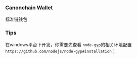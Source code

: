 ### Canonchain Wallet

标准链钱包


### Tips

在windows平台下开发，你需要先查看 `node-gyp`的相关环境配置`https://github.com/nodejs/node-gyp#installation`；

